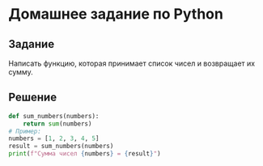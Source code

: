 # Домашнее задание по Python
## Задание
Написать функцию, которая принимает список чисел и возвращает их сумму.
## Решение
```python
def sum_numbers(numbers):
    return sum(numbers)
# Пример:
numbers = [1, 2, 3, 4, 5]
result = sum_numbers(numbers)
print(f"Сумма чисел {numbers} = {result}")